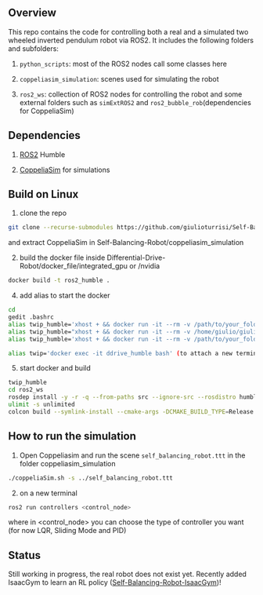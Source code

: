 ## Overview
This repo contains the code for controlling both a real and a simulated two wheeled inverted pendulum robot via ROS2. It includes the following folders and subfolders:

1. ```python_scripts```: most of the ROS2 nodes call some classes here
 
2. ```coppeliasim_simulation```: scenes used for simulating the robot

3. ```ros2_ws```: collection of ROS2 nodes for controlling the robot and some external folders such as ```simExtROS2``` and ```ros2_bubble_rob```(dependencies for CoppeliaSim)

 
## Dependencies
1. [ROS2](https://docs.ros.org/en/humble/Installation.html) Humble

2. [CoppeliaSim](https://www.coppeliarobotics.com/downloads) for simulations 




## Build on Linux
1. clone the repo
```sh
git clone --recurse-submodules https://github.com/giulioturrisi/Self-Balancing-Robot.git
```
and extract CoppeliaSim in Self-Balancing-Robot/coppeliasim_simulation

2. build the docker file inside Differential-Drive-Robot/docker_file/integrated_gpu or /nvidia
```sh
docker build -t ros2_humble .
```

4. add alias to start the docker
```sh
cd 
gedit .bashrc
alias twip_humble='xhost + && docker run -it --rm -v /path/to/your_folder/Differential-Drive-Robot:/home/ -v /tmp/.X11-unix:/tmp/.X11-unix:rw -e DISPLAY=$DISPLAY -e WAYLAND_DISPLAY=$WAYLAND_DISPLAY  -e QT_X11_NO_MITSHM=1 --gpus all --name ddrive_humble ros2_humble'  (if used /nvidia)
alias twip_humble="xhost + && docker run -it --rm -v /home/giulio/giulio_projects/Differential-Drive-Robot:/home/ -v /tmp/.X11-unix:/tmp/.X11-unix --device=/dev/dri -e DISPLAY=$DISPLAY -e WAYLAND_DISPLAY=$WAYLAND_DISPLAY --name ddrive_humble  ros2_humble" (if used /integrated_gpu)
alias twip_humble='xhost + && docker run -it --rm -v /path/to/your_folder/Differential-Drive-Robot:/home/ -v /tmp/.X11-unix:/tmp/.X11-unix -v /mnt/wslg:/mnt/wslg -v /usr/lib/wsl:/usr/lib/wsl --device=/dev/dxg -e DISPLAY=$DISPLAY -e WAYLAND_DISPLAY=$WAYLAND_DISPLAY -e XDG_RUNTIME_DIR=$XDG_RUNTIME_DIR -e PULSE_SERVER=$PULSE_SERVER -e LD_LIBRARY_PATH=/usr/lib/wsl/lib --name ddrive_humble ros2_humble' (if Windows Linux Subsystem)

alias twip='docker exec -it ddrive_humble bash' (to attach a new terminal to the running docker)
```

5. start docker and build
```sh
twip_humble
cd ros2_ws
rosdep install -y -r -q --from-paths src --ignore-src --rosdistro humble
ulimit -s unlimited
colcon build --symlink-install --cmake-args -DCMAKE_BUILD_TYPE=Release
```


## How to run the simulation
1. Open Coppeliasim and run the scene `self_balancing_robot.ttt` in the folder coppeliasim_simulation 
```sh
./coppeliaSim.sh -s ../self_balancing_robot.ttt 
```

2. on a new terminal 
```sh
ros2 run controllers <control_node>                     
```
where in <control_node> you can choose the type of controller you want (for now LQR, Sliding Mode and PID)


## Status
Still working in progress, the real robot does not exist yet. Recently added IsaacGym to learn an RL policy ([Self-Balancing-Robot-IsaacGym](https://github.com/giulioturrisi/Self-Balancing-Robot-IsaacGym))!

